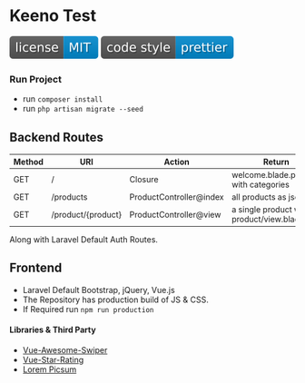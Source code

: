 # Keeno Test
[![](resources/badge/badge.license.svg)](https://opensource.org/licenses/MIT)
[![](resources/badge/badge.style.svg)](https://prettier.io/)

### Run Project
- run `composer install`
- run `php artisan migrate --seed`

## Backend Routes

| Method | URI                | Action                  | Return                                              |
| ------ | ------------------ | ----------------------- | --------------------------------------------------- |
| GET    | /                  | Closure                 | welcome.blade.php with categories            |
| GET    | /products          | ProductController@index | all products as json                         |
| GET    | /product/{product} | ProductController@view  | a single product with product/view.blade.php |

Along with Laravel Default Auth Routes.

## Frontend

- Laravel Default Bootstrap, jQuery, Vue.js
- The Repository has production build of JS & CSS.
- If Required run `npm run production`

#### Libraries & Third Party
- [Vue-Awesome-Swiper](https://github.com/surmon-china/vue-awesome-swiper)
- [Vue-Star-Rating](https://github.com/craigh411/vue-star-rating)
- [Lorem Picsum](https://picsum.photos/) 